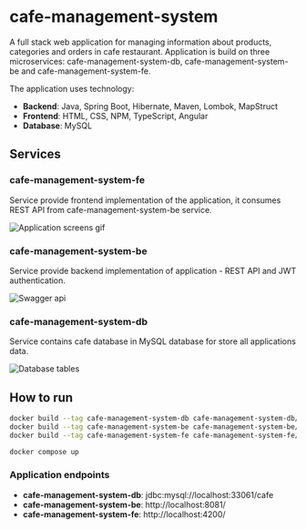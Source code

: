 # cafe-management-system
A full stack web application for managing information about products, categories and orders in cafe restaurant.
Application is build on three microservices: cafe-management-system-db, cafe-management-system-be and cafe-management-system-fe.

The application uses technology:
* **Backend**: Java, Spring Boot, Hibernate, Maven, Lombok, MapStruct 
* **Frontend**: HTML, CSS, NPM, TypeScript, Angular
* **Database**: MySQL

## Services
### cafe-management-system-fe
Service provide frontend implementation of the application, 
it consumes REST API from cafe-management-system-be service.

![Application screens gif](images/application_screens.gif)

### cafe-management-system-be
Service provide backend implementation of application - REST API and JWT authentication.

![Swagger api](images/swagger_api_screen.jpg)

### cafe-management-system-db
Service contains cafe database in MySQL database for store all applications data.

![Database tables](images/database_tables.jpg)

## How to run
```bash
docker build --tag cafe-management-system-db cafe-management-system-db/.
docker build --tag cafe-management-system-be cafe-management-system-be/.
docker build --tag cafe-management-system-fe cafe-management-system-fe/.

docker compose up
```

### Application endpoints
* **cafe-management-system-db**: jdbc:mysql://localhost:33061/cafe
* **cafe-management-system-be**: http://localhost:8081/
* **cafe-management-system-fe**: http://localhost:4200/
